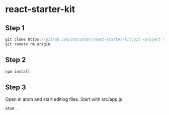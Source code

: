 react-starter-kit
=================

Step 1
------

```javascript
git clone https://github.com/star2star/react-starter-kit.git <project directory>
git remote rm origin
```

Step 2
------

```javascript
npm install
```

Step 3
------

Open in atom and start editing files. Start with src/app.js

```javascript
atom .
```
